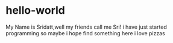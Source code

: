 # hello-world
My Name is Sridatt,well my friends call me Sri! 
i have just started programming so maybe i hope find something here
i love pizzas
